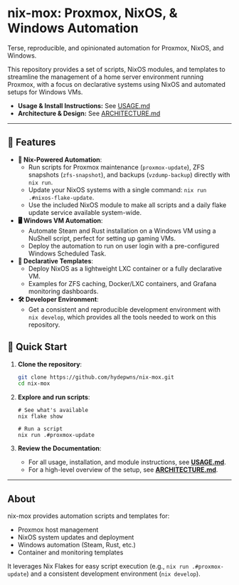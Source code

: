 # nix-mox: Proxmox, NixOS, & Windows Automation

Terse, reproducible, and opinionated automation for Proxmox, NixOS, and Windows.

This repository provides a set of scripts, NixOS modules, and templates to streamline the management of a home server environment running Proxmox, with a focus on declarative systems using NixOS and automated setups for Windows VMs.

- **Usage & Install Instructions:** See [USAGE.md](./USAGE.md)
- **Architecture & Design:** See [ARCHITECTURE.md](./ARCHITECTURE.md)

---

## 🌟 Features

- **🚀 Nix-Powered Automation**:
  - Run scripts for Proxmox maintenance (`proxmox-update`), ZFS snapshots (`zfs-snapshot`), and backups (`vzdump-backup`) directly with `nix run`.
  - Update your NixOS systems with a single command: `nix run .#nixos-flake-update`.
  - Use the included NixOS module to make all scripts and a daily flake update service available system-wide.
- **🖥️ Windows VM Automation**:
  - Automate Steam and Rust installation on a Windows VM using a NuShell script, perfect for setting up gaming VMs.
  - Deploy the automation to run on user login with a pre-configured Windows Scheduled Task.
- **📂 Declarative Templates**:
  - Deploy NixOS as a lightweight LXC container or a fully declarative VM.
  - Examples for ZFS caching, Docker/LXC containers, and Grafana monitoring dashboards.
- **🛠️ Developer Environment**:
  - Get a consistent and reproducible development environment with `nix develop`, which provides all the tools needed to work on this repository.

## 🚀 Quick Start

1. **Clone the repository**:

    ```bash
    git clone https://github.com/hydepwns/nix-mox.git
    cd nix-mox
    ```

2. **Explore and run scripts**:

    ```text
    # See what's available
    nix flake show

    # Run a script
    nix run .#proxmox-update
    ```

3. **Review the Documentation**:
    - For all usage, installation, and module instructions, see [**USAGE.md**](./USAGE.md).
    - For a high-level overview of the setup, see [**ARCHITECTURE.md**](./ARCHITECTURE.md).

---

## About

nix-mox provides automation scripts and templates for:

- Proxmox host management
- NixOS system updates and deployment
- Windows automation (Steam, Rust, etc.)
- Container and monitoring templates

It leverages Nix Flakes for easy script execution (e.g., `nix run .#proxmox-update`) and a consistent development environment (`nix develop`).
